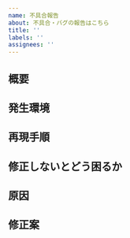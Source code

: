 ```yaml
---
name: 不具合報告
about: 不具合・バグの報告はこちら
title: ''
labels: ''
assignees: ''
---
```


## 概要

## 発生環境

## 再現手順

## 修正しないとどう困るか

## 原因

<!-- もし分かる場合、当たりがつく場合は記載 -->

## 修正案

